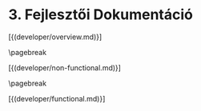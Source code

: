 # 3. Fejlesztői Dokumentáció

[{(developer/overview.md)}]

\pagebreak

[{(developer/non-functional.md)}]

\pagebreak

[{(developer/functional.md)}]
